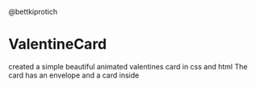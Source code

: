 @bettkiprotich
# ValentineCard
created a simple beautiful animated valentines card in css and html
The card has an envelope and a card inside
